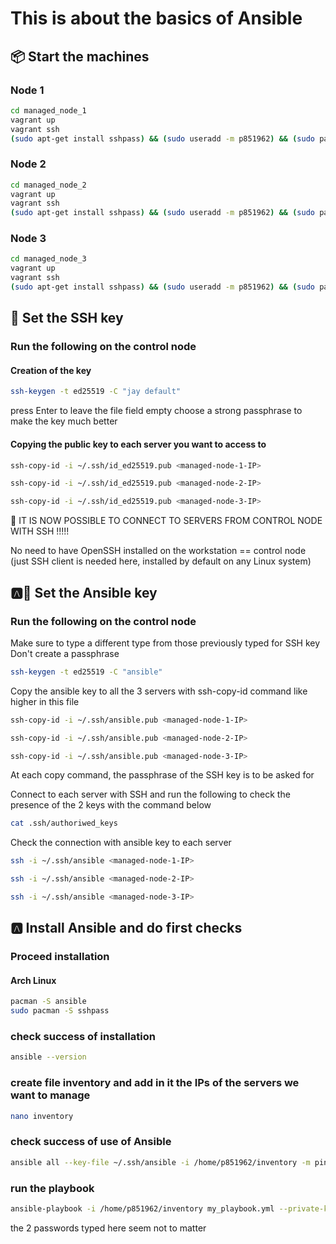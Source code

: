 # This is about the basics of Ansible




## 📦 Start the machines


### Node 1

```bash
cd managed_node_1
vagrant up
vagrant ssh
(sudo apt-get install sshpass) && (sudo useradd -m p851962) && (sudo passwd p851962) && (sudo usermod -aG sudo p851962)
```

### Node 2

```bash
cd managed_node_2
vagrant up
vagrant ssh
(sudo apt-get install sshpass) && (sudo useradd -m p851962) && (sudo passwd p851962) && (sudo usermod -aG sudo p851962)
```

### Node 3

```bash
cd managed_node_3
vagrant up
vagrant ssh
(sudo apt-get install sshpass) && (sudo useradd -m p851962) && (sudo passwd p851962) && (sudo usermod -aG sudo p851962)
```
## 🔑 Set the SSH key

### Run the following on the control node

#### Creation of the key

```bash
ssh-keygen -t ed25519 -C "jay default"
```
press Enter to leave the file field empty
choose a strong passphrase to make the key much better


#### Copying the public key to each server you want to access to

```bash
ssh-copy-id -i ~/.ssh/id_ed25519.pub <managed-node-1-IP>
```

```bash
ssh-copy-id -i ~/.ssh/id_ed25519.pub <managed-node-2-IP>
```

```bash
ssh-copy-id -i ~/.ssh/id_ed25519.pub <managed-node-3-IP>
```

🥳 IT IS NOW POSSIBLE TO CONNECT TO SERVERS FROM CONTROL NODE WITH SSH !!!!!

No need to have OpenSSH installed on the workstation == control node (just SSH client is needed here, installed by default on any Linux system)




## 🅰️🔑 Set the Ansible key

### Run the following on the control node

Make sure to type a different type from those previously typed for SSH key
Don't create a passphrase
```bash
ssh-keygen -t ed25519 -C "ansible"
```

Copy the ansible key to all the 3 servers with ssh-copy-id command like higher in this file
```bash
ssh-copy-id -i ~/.ssh/ansible.pub <managed-node-1-IP>
```

```bash
ssh-copy-id -i ~/.ssh/ansible.pub <managed-node-2-IP>
```

```bash
ssh-copy-id -i ~/.ssh/ansible.pub <managed-node-3-IP>
```
At each copy command, the passphrase of the SSH key is to be asked for

Connect to each server with SSH and run the following to check the presence of the 2 keys with the command below
```bash
cat .ssh/authoriwed_keys
```

Check the connection with ansible key to each server
```bash
ssh -i ~/.ssh/ansible <managed-node-1-IP>
```
```bash
ssh -i ~/.ssh/ansible <managed-node-2-IP>
```
```bash
ssh -i ~/.ssh/ansible <managed-node-3-IP>
```

## 🅰️ Install Ansible and do first checks

### Proceed installation

#### Arch Linux
```bash
pacman -S ansible
sudo pacman -S sshpass
```

### check success of installation
```bash
ansible --version
```

### create file inventory and add in it the IPs of the servers we want to manage
```bash
nano inventory
```

### check success of use of Ansible

```bash
ansible all --key-file ~/.ssh/ansible -i /home/p851962/inventory -m ping
```

### run the playbook

```bash
ansible-playbook -i /home/p851962/inventory my_playbook.yml --private-key=~/.ssh/ansible -kK
```
the 2 passwords typed here seem not to matter
